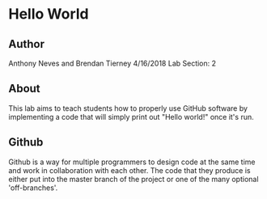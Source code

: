 # Hello World

## Author

Anthony Neves and Brendan Tierney
4/16/2018
Lab Section: 2

## About

This lab aims to teach students how to properly use GitHub software by implementing a code that will simply print out "Hello world!" once it's run.

## Github

Github is a way for multiple programmers to design code at the same time and work in collaboration with each other. The code that they produce is either put into the master branch of the project or one of the many optional 'off-branches'.
